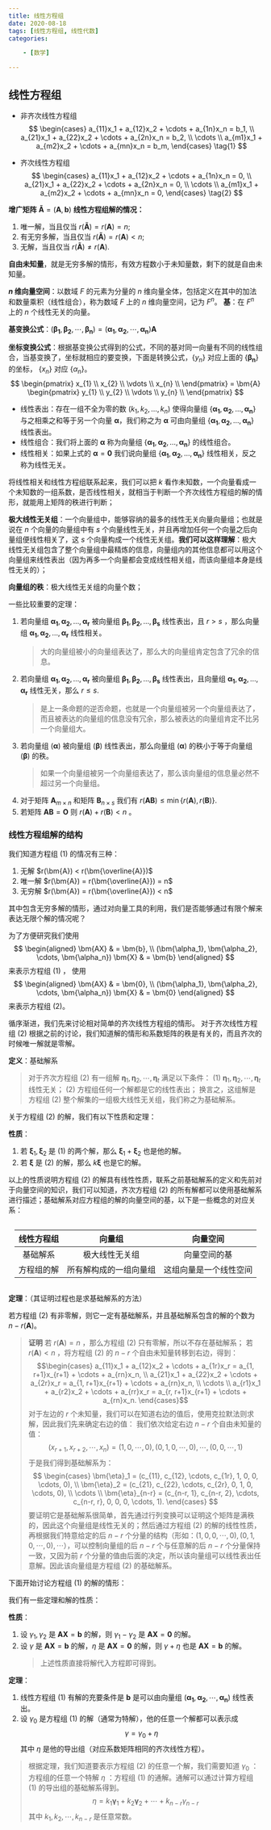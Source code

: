 ```yaml
---
title: 线性方程组
date: 2020-08-18
tags: [线性方程组, 线性代数]
categories: 

    - [数学]

---
```


<style>
.center {
  width: auto;
  display: table;
  margin-left: auto;
  margin-right: auto;
}
// 图片居中
img {
    position: relative;
    left: 50%;
    transform: translateX(-50%);
}
</style>

## 线性方程组

* 非齐次线性方程组
  $$
  \begin{cases}
    a_{11}x_1 + a_{12}x_2 + \cdots + a_{1n}x_n = b_1, \\
    a_{21}x_1 + a_{22}x_2 + \cdots + a_{2n}x_n = b_2, \\
    \cdots \\
    a_{m1}x_1 + a_{m2}x_2 + \cdots + a_{mn}x_n = b_m,
  \end{cases} \tag{1}
  $$

* 齐次线性方程组
  $$
  \begin{cases}
    a_{11}x_1 + a_{12}x_2 + \cdots + a_{1n}x_n = 0, \\
    a_{21}x_1 + a_{22}x_2 + \cdots + a_{2n}x_n = 0, \\
    \cdots \\
    a_{m1}x_1 + a_{m2}x_2 + \cdots + a_{mn}x_n = 0,
   \end{cases} \tag{2}
  $$

**增广矩阵** $\bm{\tilde{A}} = (\bm{A}, \bm{b})$
**线性方程组解的情况：**

1. 唯一解，当且仅当 $r(\bm{\tilde{A}}) = r(\bm{A}) = n$;
2. 有无穷多解，当且仅当 $r(\bm{\tilde{A}}) = r(\bm{A}) \lt n$;
3. 无解，当且仅当 $r(\bm{\tilde{A}}) \neq r(\bm{A})$.

**自由未知量**，就是无穷多解的情形，有效方程数小于未知量数，剩下的就是自由未知量。

**$n$ 维向量空间**：以数域 $F$ 的元素为分量的 $n$ 维向量全体，包括定义在其中的加法和数量乘积（线性组合），称为数域 $F$ 上的 $n$ 维向量空间，记为 $F^n$。
**基**：在 $F^n$ 上的 $n$ 个线性无关的向量。

**基变换公式**：$(\bm{\beta_1}, \bm{\beta_2}, \cdots, \bm{\beta_n}) = (\bm{\alpha_1}, \bm{\alpha_2}, \cdots, \bm{\alpha_n}) \bm{A}$

**坐标变换公式**：根据基变换公式得到的公式，不同的基对同一向量有不同的线性组合，当基变换了，坐标就相应的要变换，下面是转换公式，$\{y_n\}$ 对应上面的 $\{\bm{\beta_n}\}$ 的坐标， $\{x_n\}$ 对应 $\{\alpha_n\}$。
$$
\begin{pmatrix}
x_{1} \\
x_{2} \\
\vdots \\
x_{n} \\
\end{pmatrix} =
\bm{A}
\begin{pmatrix}
y_{1} \\
y_{2} \\
\vdots \\
y_{n} \\
\end{pmatrix}
$$

* 线性表出：存在一组不全为零的数 $(k_1, k_2, \dots, k_n)$ 使得向量组 $\{\bm{\alpha_1}, \bm{\alpha_2}, \dots, \bm{\alpha_n}\}$ 与之相乘之和等于另一个向量 $\bm{\alpha}$，我们称之为 $\bm{\alpha}$ 可由向量组 $\{\bm{\alpha_1}, \bm{\alpha_2}, \dots, \bm{\alpha_n}\}$ 线性表出。
* 线性组合：我们将上面的 $\bm{\alpha}$ 称为向量组 $\{\bm{\alpha_1}, \bm{\alpha_2}, \dots, \bm{\alpha_n}\}$ 的线性组合。
* 线性相关：如果上式的 $\bm{\alpha} = \bm{0}$ 我们说向量组 $\{\bm{\alpha_1}, \bm{\alpha_2}, \dots, \bm{\alpha_n}\}$ 线性相关，反之称为线性无关。

将线性相关和线性方程组联系起来，我们可以把 $k$ 看作未知数，一个向量看成一个未知数的一组系数，是否线性相关，就相当于判断一个齐次线性方程组的解的情形，就能用上矩阵的秩进行判断；

**极大线性无关组**：一个向量组中，能够容纳的最多的线性无关向量向量组；也就是说在 $n$ 个向量的向量组中有 $s$ 个向量线性无关，并且再增加任何一个向量之后向量组便线性相关了，这 $s$ 个向量构成一个线性无关组。**我们可以这样理解**：极大线性无关组包含了整个向量组中最精炼的信息，向量组内的其他信息都可以用这个向量组来线性表出（因为再多一个向量都会变成线性相关组，而该向量组本身是线性无关的）；

**向量组的秩**：极大线性无关组的向量个数；

一些比较重要的定理：

1. 若向量组 $\bm{\alpha_1}, \bm{\alpha_2}, \dots, \bm{\alpha_r}$ 被向量组 $\bm{\beta_1}, \bm{\beta_2}, \dots, \bm{\beta_s}$ 线性表出，且 $r \gt s$ ，那么向量组 $\bm{\alpha_1}, \bm{\alpha_2}, \dots, \bm{\alpha_r}$ 线性相关。
   > 大的向量组被小的向量组表达了，那么大的向量组肯定包含了冗余的信息。
2. 若向量组 $\bm{\alpha_1}, \bm{\alpha_2}, \dots, \bm{\alpha_r}$ 被向量组 $\bm{\beta_1}, \bm{\beta_2}, \dots, \bm{\beta_s}$ 线性表出，且向量组 $\bm{\alpha_1}, \bm{\alpha_2}, \dots, \bm{\alpha_r}$ 线性无关，那么 $r \leqslant s$.
   > 是上一条命题的逆否命题，也就是一个向量组被另一个向量组表达了，而且被表达的向量组的信息没有冗余，那么被表达的向量组肯定不比另一个向量组大。
3. 若向量组 $(\bm{\alpha})$ 被向量组 $(\bm{\beta})$ 线性表出，那么向量组 $(\bm{\alpha})$ 的秩小于等于向量组 $(\bm{\beta})$ 的秩。
   > 如果一个向量组被另一个向量组表达了，那么该向量组的信息量必然不超过另一个向量组。
4. 对于矩阵 $\bm{A}_{m \times n}$ 和矩阵 $\bm{B}_{n \times s}$ 我们有 $r(\bm{AB}) \leqslant \min \{r(\bm{A}), r(\bm{B})\}$.
5. 若矩阵 $\bm{A}\bm{B} = \bm{O}$ 则 $r(\bm{A}) + r(\bm{B}) \lt n$ 。

### 线性方程组解的结构

我们知道方程组 $(1)$ 的情况有三种：

1. 无解 $r(\bm{A}) < r(\bm{\overline{A}})$
2. 唯一解 $r(\bm{A}) = r(\bm{\overline{A}}) = n$
3. 无穷解 $r(\bm{A}) = r(\bm{\overline{A}}) < n$

其中包含无穷多解的情形，通过对向量工具的利用，我们是否能够通过有限个解来表达无限个解的情况呢？

为了方便研究我们使用
$$
\begin{aligned}
\bm{AX} & = \bm{b}, \\
(\bm{\alpha_1}, \bm{\alpha_2}, \cdots, \bm{\alpha_n}) \bm{X} & = \bm{b}
\end{aligned}
$$
来表示方程组 $(1)$ ，
使用
$$
\begin{aligned}
\bm{AX} & = \bm{0}, \\
(\bm{\alpha_1}, \bm{\alpha_2}, \cdots, \bm{\alpha_n}) \bm{X} & = \bm{0}
\end{aligned}
$$
来表示方程组 $(2)$。

循序渐进，我们先来讨论相对简单的齐次线性方程组的情形。
对于齐次线性方程组 $(2)$ 根据之前的讨论，我们知道解的情形和系数矩阵的秩是有关的，而且齐次的时候唯一解就是零解。

**定义**：基础解系

> 对于齐次方程组 $(2)$ 有一组解 $\bm{\eta}_1, \bm{\eta}_2, \cdots, \bm{\eta}_t$ 满足以下条件：
> $(1)$ $\bm{\eta}_1, \bm{\eta}_2, \cdots, \bm{\eta}_t$ 线性无关；
> $(2)$ 方程组任何一个解都是它的线性表出；
> 换言之，这组解是方程组 $(2)$ 整个解集的一组极大线性无关组，我们称之为基础解系。

关于方程组 $(2)$ 的解，我们有以下性质和定理：

**性质**：

1. 若 $\bm{\xi}_1, \bm{\xi}_2$ 是 $(1)$ 的两个解，那么 $\bm{\xi}_1 + \bm{\xi}_2$ 也是他的解。
2. 若 $\bm{\xi}$ 是 $(2)$ 的解，那么 $k\bm{\xi}$ 也是它的解。

以上的性质说明方程组 $(2)$ 的解具有线性性质，联系之前基础解系的定义和先前对于向量空间的知识，我们可以知道，齐次方程组 $(2)$ 的所有解都可以使用基础解系进行描述；基础解系对应方程组的解的向量空间的基，以下是一些概念的对应关系：

<div class="center">

| 线性方程组 |         向量组         |        向量空间        |
| :--------: | :--------------------: | :--------------------: |
|  基础解系  |     极大线性无关组     |      向量空间的基      |
| 方程组的解 | 所有解构成的一组向量组 | 这组向量是一个线性空间 |

</div>

**定理**：（其证明过程也是求基础解系的方法）

若方程组 $(2)$ 有非零解，则它一定有基础解系，并且基础解系包含的解的个数为 $n - r(\bm{A})$。

> **证明**
> 若 $r(\bm{A}) = n$ ，那么方程组 $(2)$ 只有零解，所以不存在基础解系；
> 若 $r(\bm{A}) < n$ ，将方程组 $(2)$ 的 $n - r$ 个自由未知量转移到右边，得到：
> $$\begin{cases}
> a_{11}x_1 + a_{12}x_2 + \cdots + a_{1r}x_r = a_{1, r+1}x_{r+1} + \cdots + a_{rn}x_n, \\
> a_{21}x_1 + a_{22}x_2 + \cdots + a_{2r}x_r = a_{1, r+1}x_{r+1} + \cdots + a_{rn}x_n, \\
> \cdots \\
> a_{r1}x_1 + a_{r2}x_2 + \cdots + a_{rr}x_r = a_{r, r+1}x_{r+1} + \cdots + a_{rn}x_n.
> \end{cases}$$
> 对于左边的 $r$ 个未知量，我们可以在知道右边的值后，使用克拉默法则求解，因此我们先来确定右边的值：
> 我们依次给定右边 $n - r$ 个自由未知量的值：
> $$
> (x_{r+1}, x_{r+2}, \cdots, x_{n}) = (1, 0, \cdots, 0), (0, 1, 0, \cdots, 0), \cdots, (0, 0, \cdots, 1)
> $$
> 于是我们得到基础解系为：
> $$
> \begin{cases}
> \bm{\eta}_1 = (c_{11}, c_{12}, \cdots, c_{1r}, 1, 0, 0, \cdots, 0), \\
> \bm{\eta}_2 = (c_{21}, c_{22}, \cdots, c_{2r}, 0, 1, 0, \cdots, 0), \\
> \cdots \\
> \bm{\eta}_{n-r} = (c_{n-r, 1}, c_{n-r, 2}, \cdots, c_{n-r, r}, 0, 0, 0, \cdots, 1).
> \end{cases}
> $$
> 要证明它是基础解系很简单，首先通过行列变换可以证明这个矩阵是满秩的，因此这个向量组是线性无关的；然后通过方程组 $(2)$ 的解的线性性质，再根据我们特意给定的后 $n - r$ 个分量的结构（形如：$(1, 0, 0, \cdots, 0), (0, 1, 0, \cdots, 0), \cdots$），可以控制向量组的后 $n - r$ 个与任意解的后 $n - r$ 个分量保持一致，又因为前 $r$ 个分量的值由后面的决定，所以该向量组可以线性表出任意解。因此该向量组是方程组 $(2)$ 的基础解系。

下面开始讨论方程组 $(1)$ 的解的情形：

我们有一些定理和解的性质：

**性质**：

1. 设 $\gamma_1, \gamma_2$ 是 $\bm{AX} = \bm{b}$ 的解，则 $\gamma_1 - \gamma_2$ 是 $\bm{AX} = \bm{0}$ 的解。
2. 设 $\gamma$ 是 $\bm{AX} = \bm{b}$ 的解，$\eta$ 是 $\bm{AX} = \bm{0}$ 的解，则 $\gamma + \eta$ 也是 $\bm{AX} = \bm{b}$ 的解。
   > 上述性质直接将解代入方程即可得到。

**定理**：

1. 线性方程组 $(1)$ 有解的充要条件是 $\bm{b}$ 是可以由向量组 $(\bm{\alpha_1}, \bm{\alpha_2}, \cdots, \bm{\alpha_n})$ 线性表出。
2. 设 $\gamma_0$ 是方程组 $(1)$ 的解（通常为特解），他的任意一个解都可以表示成
   $$\gamma = \gamma_0 + \eta$$
其中 $\eta$ 是他的导出组（对应系数矩阵相同的齐次线性方程）。

> 根据定理，我们知道要表示方程组 $(2)$ 的任意一个解，我们需要知道
> $\gamma_0$ ：方程组的任意一个特解
> $\eta$ ：方程组 $(1)$ 的通解。通解可以通过计算方程组 $(1)$ 的导出组的基础解系得到。
> $$
> \eta = k_1 \bm{\gamma}_{1} + k_2 \bm{\gamma}_{2} + \cdots + k_{n-r} \gamma_{n-r}
> $$
> 其中 $k_1, k_2, \cdots, k_{n-r}$ 是任意常数。
